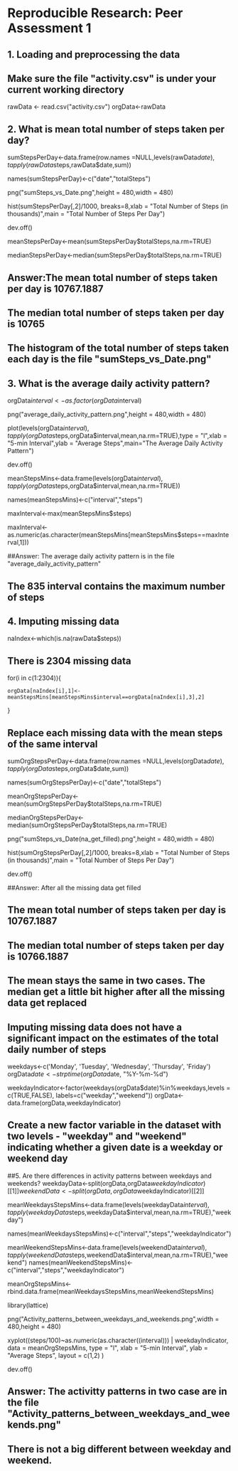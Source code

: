 # Reproducible Research: Peer Assessment 1


## 1. Loading and preprocessing the data
## Make sure the file "activity.csv" is under your current working directory
rawData <- read.csv("activity.csv")
orgData<-rawData


## 2. What is mean total number of steps taken per day?


sumStepsPerDay<-data.frame(row.names =NULL,levels(rawData$date),
			   tapply (rawData$steps,rawData$date,sum))

names(sumStepsPerDay)<-c("date","totalSteps")

png("sumSteps_vs_Date.png",height = 480,width = 480)

hist(sumStepsPerDay[,2]/1000,
     breaks=8,xlab = "Total Number of Steps (in thousands)",main = "Total Number of Steps Per Day")

dev.off()

meanStepsPerDay<-mean(sumStepsPerDay$totalSteps,na.rm=TRUE)

medianStepsPerDay<-median(sumStepsPerDay$totalSteps,na.rm=TRUE)

## Answer:The mean total number of steps taken per day is 10767.1887
## The median total number of steps taken per day is 10765
## The histogram of the total number of steps taken each day is the file "sumSteps_vs_Date.png"

## 3. What is the average daily activity pattern?

orgData$interval<-as.factor(orgData$interval)

png("average_daily_activity_pattern.png",height = 480,width = 480)

plot(levels(orgData$interval),tapply(orgData$steps,orgData$interval,mean,na.rm=TRUE),type = "l",xlab = "5-min Interval",ylab = "Average Steps",main="The Average Daily Activity Pattern")

dev.off()


meanStepsMins<-data.frame(levels(orgData$interval),tapply(orgData$steps,orgData$interval,mean,na.rm=TRUE))

names(meanStepsMins)<-c("interval","steps")

maxInterval<-max(meanStepsMins$steps)

maxInterval<-as.numeric(as.character(meanStepsMins[meanStepsMins$steps==maxInterval,1]))

##Answer: The average daily activity pattern is in the file "average_daily_activity_pattern"
## The 835 interval contains the maximum number of steps

## 4. Imputing missing data

naIndex<-which(is.na(rawData$steps))

## There is 2304 missing data

for(i in c(1:2304)){

	orgData[naIndex[i],1]<-	meanStepsMins[meanStepsMins$interval==orgData[naIndex[i],3],2]
}

## Replace each missing data with the mean steps of the same interval
sumOrgStepsPerDay<-data.frame(row.names =NULL,levels(orgData$date),
			   tapply (orgData$steps,orgData$date,sum))

names(sumOrgStepsPerDay)<-c("date","totalSteps")

meanOrgStepsPerDay<-mean(sumOrgStepsPerDay$totalSteps,na.rm=TRUE)

medianOrgStepsPerDay<-median(sumOrgStepsPerDay$totalSteps,na.rm=TRUE)

png("sumSteps_vs_Date(na_get_filled).png",height = 480,width = 480)

hist(sumOrgStepsPerDay[,2]/1000,
     breaks=8,xlab = "Total Number of Steps (in thousands)",main = "Total Number of Steps Per Day")

dev.off()

##Answer: After all the missing data get filled
## The mean total number of steps taken per day is 10767.1887
## The median total number of steps taken per day is 10766.1887
## The mean stays the same in two cases. The median get a little bit higher after all the missing data get replaced
## Imputing missing data does not have a significant impact on the estimates of the total daily number of steps
weekdays<-c('Monday', 'Tuesday', 'Wednesday', 'Thursday', 'Friday')
orgData$date<-strptime(orgData$date, "%Y-%m-%d")

weekdayIndicator<-factor(weekdays(orgData$date)%in%weekdays,levels = c(TRUE,FALSE),
			 labels=c("weekday","weekend"))
orgData<-data.frame(orgData,weekdayIndicator)

## Create a new factor variable in the dataset with two levels - "weekday" and "weekend" indicating whether a given date is a weekday or weekend day

##5. Are there differences in activity patterns between weekdays and weekends?
weekdayData<-split(orgData,orgData$weekdayIndicator)[[1]]
weekendData<-split(orgData,orgData$weekdayIndicator)[[2]]


meanWeekdaysStepsMins<-data.frame(levels(weekdayData$interval),tapply(weekdayData$steps,weekdayData$interval,mean,na.rm=TRUE),"weekday")

names(meanWeekdaysStepsMins)<-c("interval","steps","weekdayIndicator")				

meanWeekendStepsMins<-data.frame(levels(weekendData$interval),tapply(weekendData$steps,weekendData$interval,mean,na.rm=TRUE),"weekend")
names(meanWeekendStepsMins)<-c("interval","steps","weekdayIndicator")

meanOrgStepsMins<-rbind.data.frame(meanWeekdaysStepsMins,meanWeekendStepsMins)

library(lattice)

png("Activity_patterns_between_weekdays_and_weekends.png",width = 480,height = 480)

xyplot((steps/100)~as.numeric(as.character((interval))) | weekdayIndicator, data = meanOrgStepsMins,
       type = "l",
       xlab = "5-min Interval",
       ylab = "Average Steps",
       layout = c(1,2)
       )

dev.off()

## Answer: The activitty patterns in two case are in the file "Activity_patterns_between_weekdays_and_weekends.png"

## There is not a big different between weekday and weekend.
